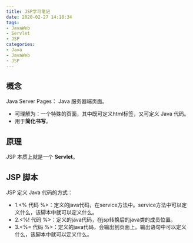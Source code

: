 ```yaml
---
title: JSP学习笔记
date: 2020-02-27 14:18:34
tags:
- JavaWeb
- Servlet
- JSP
categories:
- Java
- JavaWeb
- JSP
---
```


## 概念

Java Server Pages： Java 服务器端页面。

- 可理解为：一个特殊的页面，其中既可定义html标签，又可定义 Java 代码。
- 用于**简化书写**。

<!-- more -->

## 原理

JSP 本质上就是一个 **Servlet**。

## JSP 脚本

JSP 定义 Java 代码的方式：

- 1.<%  代码 %>：定义的java代码，在service方法中。service方法中可以定义什么，该脚本中就可以定义什么。
- 2.<%! 代码 %>：定义的java代码，在jsp转换后的java类的成员位置。
- 3.<%= 代码 %>：定义的java代码，会输出到页面上。输出语句中可以定义什么，该脚本中就可以定义什么。